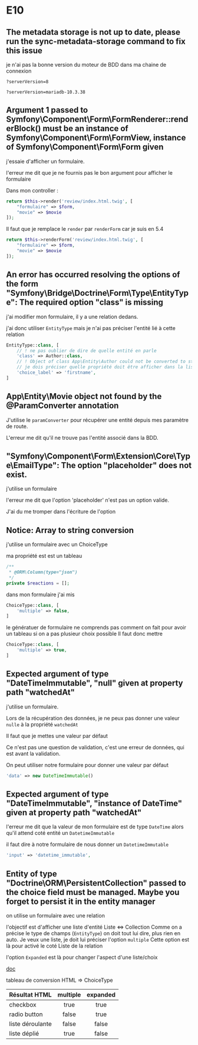 # E10

## The metadata storage is not up to date, please run the sync-metadata-storage command to fix this issue

je n'ai pas la bonne version du moteur de BDD dans ma chaine de connexion

```text
?serverVersion=8
```

```text
?serverVersion=mariadb-10.3.38
```

## Argument 1 passed to Symfony\Component\Form\FormRenderer::renderBlock() must be an instance of Symfony\Component\Form\FormView, instance of Symfony\Component\Form\Form given

j'essaie d'afficher un formulaire.

l'erreur me dit que je ne fournis pas le bon argument pour afficher le formulaire

Dans mon controller :

```php
return $this->render('review/index.html.twig', [
    "formulaire" => $form,
    "movie" => $movie
]);
```

Il faut que je remplace le `render` par `renderForm` car je suis en 5.4

```php
return $this->renderForm('review/index.html.twig', [
    "formulaire" => $form,
    "movie" => $movie
]);
```

## An error has occurred resolving the options of the form "Symfony\Bridge\Doctrine\Form\Type\EntityType": The required option "class" is missing

j'ai modifier mon formulaire, il y a une relation dedans.

j'ai donc utiliser `EntityType` mais je n'ai pas préciser l'entité lié à cette relation

```php
EntityType::class, [
    // ! ne pas oublier de dire de quelle entité en parle
    'class' => Author::class,
    // ! Object of class App\Entity\Author could not be converted to string
    // je dois préciser quelle propriété doit être afficher dans la liste déroulante
    'choice_label' => 'firstname',
]
```

## App\Entity\Movie object not found by the @ParamConverter annotation

J'utilise le `paramConverter` pour récupérer une entité depuis mes paramètre de route.

L'erreur me dit qu'il ne trouve pas l'entité associé dans la BDD.

## "Symfony\Component\Form\Extension\Core\Type\EmailType": The option "placeholder" does not exist.

j'utilise un formulaire

l'erreur me dit que l'option 'placeholder' n'est pas un option valide.

J'ai du me tromper dans l'écriture de l'option

## Notice: Array to string conversion

j'utilise un formulaire avec un ChoiceType

ma propriété est est un tableau

```php
/**
 * @ORM\Column(type="json")
 */
private $reactions = [];
```

dans mon formulaire j'ai mis

```php
ChoiceType::class, [
    'multiple' => false,
]
```

le génératuer de formulaire ne comprends pas comment on fait pour avoir un tableau si on a pas plusieur choix possible
Il faut donc mettre

```php
ChoiceType::class, [
    'multiple' => true,
]
```

## Expected argument of type "DateTimeImmutable", "null" given at property path "watchedAt"

j'utilise un formulaire.

Lors de la récupération des données, je ne peux pas donner une valeur `nulle` à la propriété `watchedAt`

Il faut que je mettes une valeur par défaut

Ce n'est pas une question de validation, c'est une erreur de données, qui est avant la validation.

On peut utiliser notre formulaire pour donner une valeur par défaut

```php
'data' => new DateTimeImmutable()
```

## Expected argument of type "DateTimeImmutable", "instance of DateTime" given at property path "watchedAt"

l'erreur me dit que la valeur de mon formulaire est de type `DateTime` alors qu'il attend coté entité un `DatetimeImmutable`

il faut dire à notre formulaire de nous donner un `DatetimeImmutable`

```php
'input' => 'datetime_immutable',
```

## Entity of type "Doctrine\ORM\PersistentCollection" passed to the choice field must be managed. Maybe you forget to persist it in the entity manager

on utilise un formulaire avec une relation

l'objectif est d'afficher une liste d'entité
Liste <=> Collection
Comme on a précise le type de champs (`EntityType`) on doit tout lui dire, plus rien en auto.
Je veux une liste, je doit lui préciser l'option `multiple`
Cette option est là pour activé le coté Liste de la relation

l'option `Expanded` est là pour changer l'aspect d'une liste/choix

[doc](https://symfony.com/doc/current/reference/forms/types/entity.html#multiple)

tableau de conversion HTML => ChoiceType

| Résultat HTML   | multiple | expanded |
|:----------------|:--------:|:--------:|
|checkbox         |true      |true      |
|radio button     |false     |true      |
|liste déroulante |false     |false     |
|liste déplié     |true      |false     |

